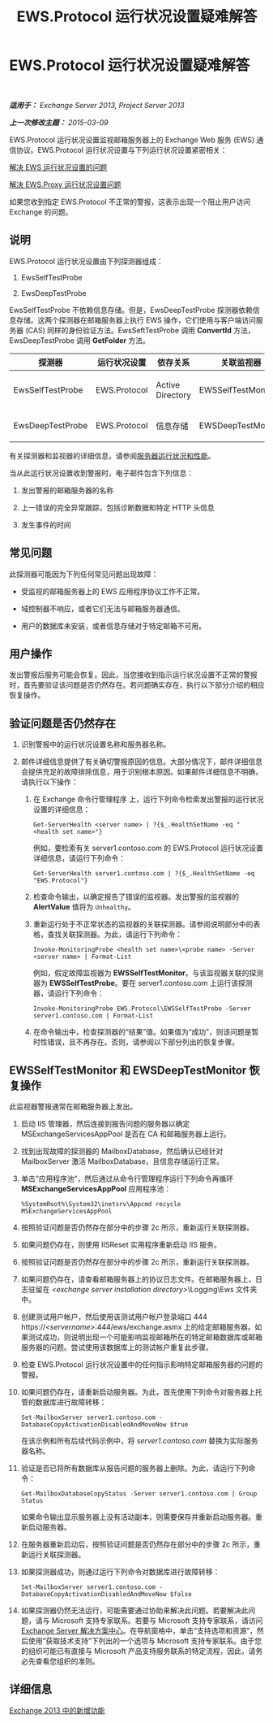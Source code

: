 ﻿---
title: EWS.Protocol 运行状况设置疑难解答
TOCTitle: EWS.Protocol 运行状况设置疑难解答
ms:assetid: 826b2d5b-adbb-4bf5-94b6-0a8de2e3aac0
ms:mtpsurl: https://technet.microsoft.com/zh-cn/library/ms.exch.scom.ews.protocol(v=EXCHG.150)
ms:contentKeyID: 53275698
ms.date: 10/08/2015
mtps_version: v=EXCHG.150
ms.translationtype: HT
---

# EWS.Protocol 运行状况设置疑难解答

 

_**适用于：** Exchange Server 2013, Project Server 2013_

_**上一次修改主题：** 2015-03-09_

EWS.Protocol 运行状况设置监视邮箱服务器上的 Exchange Web 服务 (EWS) 通信协议。EWS.Protocol 运行状况设置与下列运行状况设置紧密相关：

[解决 EWS 运行状况设置的问题](troubleshooting-ews-health-set.md)

[解决 EWS.Proxy 运行状况设置问题](troubleshooting-ews-proxy-health-set.md)

如果您收到指定 EWS.Protocol 不正常的警报，这表示出现一个阻止用户访问 Exchange 的问题。

## 说明

EWS.Protocol 运行状况设置由下列探测器组成：

1.  EwsSelfTestProbe

2.  EwsDeepTestProbe

EwsSelfTestProbe 不依赖信息存储。但是，EwsDeepTestProbe 探测器依赖信息存储。这两个探测器在邮箱服务器上执行 EWS 操作，它们使用与客户端访问服务器 (CAS) 同样的身份验证方法。EwsSeftTestProbe 调用 **ConvertId** 方法，EwsDeepTestProbe 调用 **GetFolder** 方法。


<table>
<colgroup>
<col style="width: 25%" />
<col style="width: 25%" />
<col style="width: 25%" />
<col style="width: 25%" />
</colgroup>
<thead>
<tr class="header">
<th>探测器</th>
<th>运行状况设置</th>
<th>依存关系</th>
<th>关联监视器</th>
</tr>
</thead>
<tbody>
<tr class="odd">
<td><p>EwsSelfTestProbe</p></td>
<td><p>EWS.Protocol</p></td>
<td><p>Active Directory</p></td>
<td><p>EWSSelfTestMonitor</p></td>
</tr>
<tr class="even">
<td><p>EwsDeepTestProbe</p></td>
<td><p>EWS.Protocol</p></td>
<td><p>信息存储</p></td>
<td><p>EWSDeepTestMonitor</p></td>
</tr>
</tbody>
</table>


有关探测器和监视器的详细信息，请参阅[服务器运行状况和性能](https://technet.microsoft.com/zh-cn/library/jj150551\(v=exchg.150\))。

当从此运行状况设置收到警报时，电子邮件包含下列信息：

1.  发出警报的邮箱服务器的名称

2.  上一错误的完全异常跟踪，包括诊断数据和特定 HTTP 头信息

3.  发生事件的时间

## 常见问题

此探测器可能因为下列任何常见问题出现故障：

  - 受监视的邮箱服务器上的 EWS 应用程序协议工作不正常。

  - 域控制器不响应，或者它们无法与邮箱服务器通信。

  - 用户的数据库未安装，或者信息存储对于特定邮箱不可用。

## 用户操作

发出警报后服务可能会恢复。因此，当您接收到指示运行状况设置不正常的警报时，首先要验证该问题是否仍然存在。若问题确实存在，执行以下部分介绍的相应恢复操作。

## 验证问题是否仍然存在

1.  识别警报中的运行状况设置名称和服务器名称。

2.  邮件详细信息提供了有关确切警报原因的信息。大部分情况下，邮件详细信息会提供充足的故障排除信息，用于识别根本原因。如果邮件详细信息不明确，请执行以下操作：
    
    1.  在 Exchange 命令行管理程序 上，运行下列命令检索发出警报的运行状况设置的详细信息：
        
            Get-ServerHealth <server name> | ?{$_.HealthSetName -eq "<health set name>"}
        
        例如，要检索有关 server1.contoso.com 的 EWS.Protocol 运行状况设置详细信息，请运行下列命令：
        
            Get-ServerHealth server1.contoso.com | ?{$_.HealthSetName -eq "EWS.Protocol"}
    
    2.  检查命令输出，以确定报告了错误的监视器。发出警报的监视器的 **AlertValue** 值将为 `Unhealthy`。
    
    3.  重新运行处于不正常状态的监视器的关联探测器。请参阅说明部分中的表格，查找关联探测器。为此，请运行下列命令：
        
            Invoke-MonitoringProbe <health set name>\<probe name> -Server <server name> | Format-List
        
        例如，假定故障监视器为 **EWSSelfTestMonitor**。与该监视器关联的探测器为 **EWSSelfTestProbe**。要在 server1.contoso.com 上运行该探测器，请运行下列命令：
        
            Invoke-MonitoringProbe EWS.Protocol\EWSSelfTestProbe -Server server1.contoso.com | Format-List
    
    4.  在命令输出中，检查探测器的“结果”值。如果值为“成功”，则该问题是暂时性错误，且不再存在。否则，请参阅以下部分列出的恢复步骤。

## EWSSelfTestMonitor 和 EWSDeepTestMonitor 恢复操作

此监视器警报通常在邮箱服务器上发出。

1.  启动 IIS 管理器，然后连接到报告问题的服务器以确定 MSExchangeServicesAppPool 是否在 CA 和邮箱服务器上运行。

2.  找到出现故障的探测器的 MailboxDatabase，然后确认已经针对 MailboxServer 激活 MailboxDatabase，且信息存储运行正常。

3.  单击“应用程序池”，然后通过从命令行管理程序运行下列命令再循环 **MSExchangeServicesAppPool** 应用程序池：
    
        %SystemRoot%\System32\inetsrv\Appcmd recycle MSExchangeServicesAppPool

4.  按照验证问题是否仍然存在部分中的步骤 2c 所示，重新运行关联探测器。

5.  如果问题仍存在，则使用 IISReset 实用程序重新启动 IIS 服务。

6.  按照验证问题是否仍然存在部分中的步骤 2c 所示，重新运行关联探测器。

7.  如果问题仍存在，请查看邮箱服务器上的协议日志文件。在邮箱服务器上，日志驻留在 *\<exchange server installation directory\>*\\Logging\\Ews 文件夹中。

8.  创建测试用户帐户，然后使用该测试用户帐户登录端口 444 https://*\<servername\>*:444/ews/exchange.asmx 上的给定邮箱服务器。如果测试成功，则说明出现一个可能影响监视邮箱所在的特定邮箱数据库或邮箱服务器的问题。尝试使用该数据库上的测试帐户重复此步骤。

9.  检查 EWS.Protocol 运行状况设置中的任何指示影响特定邮箱服务器的问题的警报。

10. 如果问题仍存在，请重新启动服务器。为此，首先使用下列命令对服务器上托管的数据库进行故障转移：
    
        Set-MailboxServer server1.contoso.com -DatabaseCopyActivationDisabledAndMoveNow $true
    
    在该示例和所有后续代码示例中，将 *server1.contoso.com* 替换为实际服务器名称。

11. 验证是否已将所有数据库从报告问题的服务器上删除。为此，请运行下列命令：
    
        Get-MailboxDatabaseCopyStatus -Server server1.contoso.com | Group Status
    
    如果命令输出显示服务器上没有活动副本，则需要保存并重新启动服务器。重新启动服务器。

12. 在服务器重新启动后，按照验证问题是否仍然存在部分中的步骤 2c 所示，重新运行关联探测器。

13. 如果探测器成功，则通过运行下列命令对数据库进行故障转移：
    
        Set-MailboxServer server1.contoso.com -DatabaseCopyActivationDisabledAndMoveNow $false

14. 如果探测器仍然无法运行，可能需要通过协助来解决此问题。若要解决此问题，请与 Microsoft 支持专家联系。若要与 Microsoft 支持专家联系，请访问 [Exchange Server 解决方案中心](http://go.microsoft.com/fwlink/p/?linkid=180809)。在导航窗格中，单击“支持选项和资源”，然后使用“获取技术支持”下列出的一个选项与 Microsoft 支持专家联系。由于您的组织可能已有直接与 Microsoft 产品支持服务联系的特定流程，因此，请务必先查看您组织的准则。

## 详细信息

[Exchange 2013 中的新增功能](https://technet.microsoft.com/zh-cn/library/jj150540\(v=exchg.150\))

